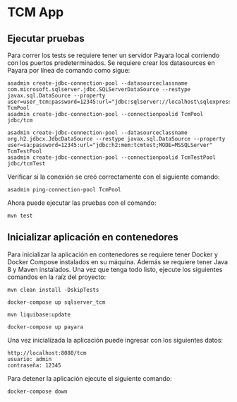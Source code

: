 # TCM App

## Ejecutar pruebas
Para correr los tests se requiere tener un servidor Payara local corriendo con los puertos predeterminados.
Se requiere crear los datasources en Payara por línea de comando como sigue: 
```
asadmin create-jdbc-connection-pool --datasourceclassname com.microsoft.sqlserver.jdbc.SQLServerDataSource --restype javax.sql.DataSource --property user=user_tcm:password=12345:url="jdbc:sqlserver://localhost\sqlexpress;DatabaseName=tcm;encrypt=true;trustServerCertificate=true;" TcmPool
asadmin create-jdbc-connection-pool --connectionpoolid TcmPool jdbc/tcm

asadmin create-jdbc-connection-pool --datasourceclassname org.h2.jdbcx.JdbcDataSource --restype javax.sql.DataSource --property user=sa:password=12345:url="jdbc:h2:mem:tcmtest;MODE=MSSQLServer" TcmTestPool
asadmin create-jdbc-connection-pool --connectionpoolid TcmTestPool jdbc/tcmTest
```
Verificar si la conexión se creó correctamente con el siguiente comando:

```
asadmin ping-connection-pool TcmPool
```

Ahora puede ejecutar las pruebas con el comando:
```
mvn test
```

## Inicializar aplicación en contenedores
Para inicializar la aplicación en contenedores se requiere tener Docker y Docker Compose instalados en su máquina. Además se requiere tener Java 8 y Maven instalados.
Una vez que tenga todo listo, ejecute los siguientes comandos en la raíz del proyecto:

```
mvn clean install -DskipTests
```
```
docker-compose up sqlserver_tcm
``` 
```
mvn liquibase:update
```
```
docker-compose up payara
```
Una vez inicializada la aplicación puede ingresar con los siguientes datos:
```
http://localhost:8080/tcm
usuario: admin
contraseña: 12345
```
Para detener la aplicación ejecute el siguiente comando:
```
docker-compose down
```
